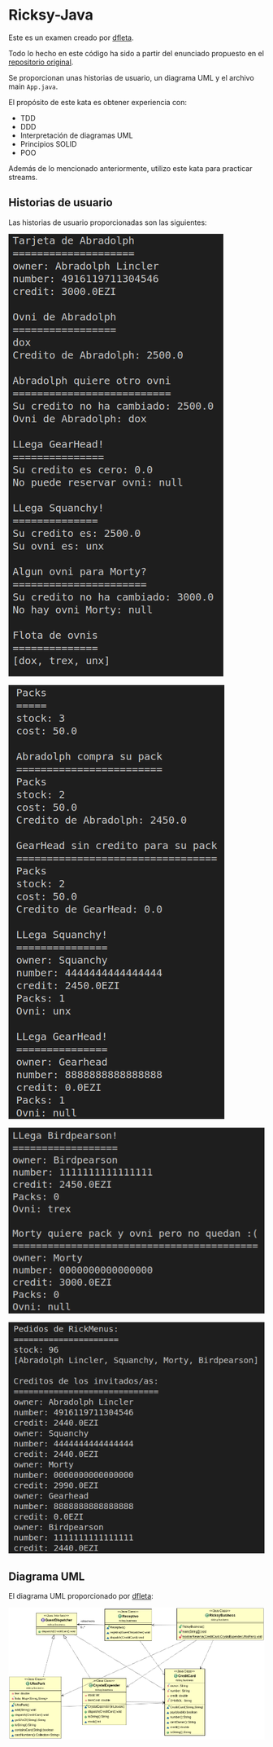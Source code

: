 # Ricksy-Java

Este es un examen creado por [dfleta](https://github.com/dfleta).

Todo lo hecho en este código ha sido a partir del enunciado propuesto en el [repositorio original](https://github.com/dfleta/ricksy-business-observer).

Se proporcionan unas historias de usuario, un diagrama UML y el archivo main `App.java`. 

El propósito de este kata es obtener experiencia con:
- TDD
- DDD
- Interpretación de diagramas UML
- Principios SOLID
- POO

Además de lo mencionado anteriormente, utilizo este kata para practicar streams.

## Historias de usuario

Las historias de usuario proporcionadas son las siguientes:

![Salida por consola](docs/Salida_consola_01.png)

![Salida por consola](docs/Salida_consola_02.png)

![Salida por consola](docs/Salida_consola_03.png)

![Salida por consola](docs/Salida_consola_04.png)

## Diagrama UML

El diagrama UML proporcionado por [dfleta](https://github.com/dfleta):

![Diagrama UML](docs/diagrama_clases_UML_.png)



